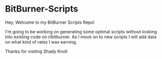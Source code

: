 # BitBurner-Scripts
Hey, Welcome to my BitBurner Scripts Repo!

I'm going to be working on generating some optimal scripts without looking into existing code on r/bitburner. As I move on to new scripts I will add data on what kind of rates I was earning.

Thanks for visiting Shady Knoll
